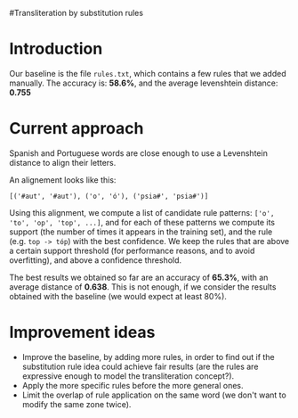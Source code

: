#Transliteration by substitution rules

# Introduction #

Our baseline is the file `rules.txt`, which contains a few rules that we added manually.
The accuracy is: **58.6%**, and the average levenshtein distance: **0.755**

# Current approach #

Spanish and Portuguese words are close enough to use a Levenshtein distance to align their letters.

An alignement looks like this:
```
[('#aut', '#aut'), ('o', 'ó'), ('psia#', 'psia#')]
```
Using this alignment, we compute a list of candidate rule patterns:
`['o', 'to', 'op', 'top', ...]`, and for each of these patterns we compute its support (the number of times it appears in the training set), and the rule (e.g. `top -> tóp`) with the best confidence.
We keep the rules that are above a certain support threshold (for performance reasons, and to avoid overfitting), and above a confidence threshold.

The best results we obtained so far are an accuracy of **65.3%**, with an average distance of **0.638**. This is not enough, if we consider the results obtained with the baseline (we would expect at least 80%).

# Improvement ideas #

  * Improve the baseline, by adding more rules, in order to find out if the substitution rule idea could achieve fair results (are the rules are expressive enough to model the transliteration concept?).
  * Apply the more specific rules before the more general ones.
  * Limit the overlap of rule application on the same word (we don't want to modify the same zone twice).